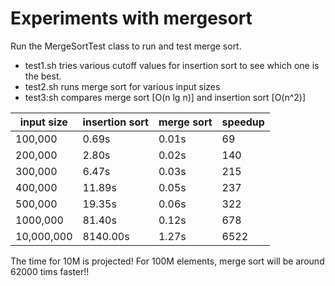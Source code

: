 
Experiments with mergesort
==========================

Run the MergeSortTest class to run and test merge sort.

* test1.sh tries various cutoff values for insertion sort to see which one is the best.
* test2.sh runs merge sort for various input sizes
* test3:sh compares  merge sort [O(n lg n)] and insertion sort [O(n^2)]

 | input size | insertion sort  | merge sort| speedup |
 | ---------- | -------- | ----- | ----- |
 | 100,000    |  0.69s   | 0.01s |   69  |
 | 200,000    |  2.80s   | 0.02s |  140  |
 | 300,000    |  6.47s   | 0.03s |  215  |
 | 400,000    | 11.89s   | 0.05s |  237  |
 | 500,000    | 19.35s   | 0.06s |  322  |
 | 1000,000   | 81.40s   | 0.12s |  678  |
 | 10,000,000 | 8140.00s | 1.27s | 6522  |

 The time for 10M is projected! For 100M elements, merge sort will be around 62000 tims faster!!
